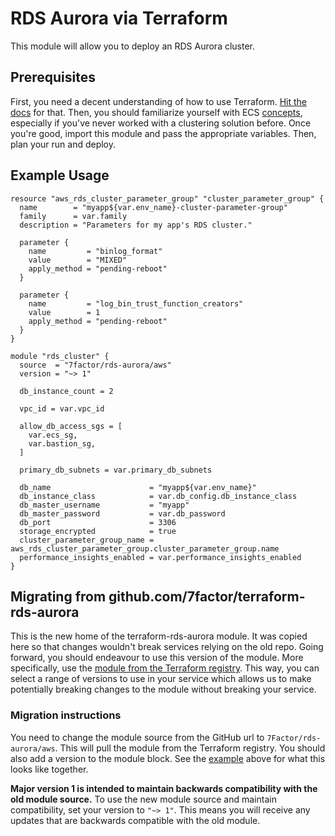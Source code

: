 # RDS Aurora via Terraform

This module will allow you to deploy an RDS Aurora cluster.

## Prerequisites

First, you need a decent understanding of how to use Terraform. [Hit the docs](https://www.terraform.io/intro/index.html) for that.
Then, you should familiarize yourself with ECS [concepts](https://aws.amazon.com/ecs/getting-started/), especially if you've
never worked with a clustering solution before. Once you're good, import this module and
pass the appropriate variables. Then, plan your run and deploy.

## Example Usage

```hcl-terraform
resource "aws_rds_cluster_parameter_group" "cluster_parameter_group" {
  name        = "myapp${var.env_name}-cluster-parameter-group"
  family      = var.family
  description = "Parameters for my app's RDS cluster."

  parameter {
    name         = "binlog_format"
    value        = "MIXED"
    apply_method = "pending-reboot"
  }

  parameter {
    name         = "log_bin_trust_function_creators"
    value        = 1
    apply_method = "pending-reboot"
  }
}

module "rds_cluster" {
  source  = "7factor/rds-aurora/aws"
  version = "~> 1"

  db_instance_count = 2

  vpc_id = var.vpc_id

  allow_db_access_sgs = [
    var.ecs_sg,
    var.bastion_sg,
  ]

  primary_db_subnets = var.primary_db_subnets

  db_name                      = "myapp${var.env_name}"
  db_instance_class            = var.db_config.db_instance_class
  db_master_username           = "myapp"
  db_master_password           = var.db_password
  db_port                      = 3306
  storage_encrypted            = true
  cluster_parameter_group_name = aws_rds_cluster_parameter_group.cluster_parameter_group.name
  performance_insights_enabled = var.performance_insights_enabled
}
```

## Migrating from github.com/7factor/terraform-rds-aurora

This is the new home of the terraform-rds-aurora module. It was copied here so that changes wouldn't break services
relying on the old repo. Going forward, you should endeavour to use this version of the module. More specifically, use
the [module from the Terraform registry](https://registry.terraform.io/modules/7Factor/rds-aurora/aws/latest). This way,
you can select a range of versions to use in your service which allows us to make potentially breaking changes to the
module without breaking your service.

### Migration instructions

You need to change the module source from the GitHub url to `7Factor/rds-aurora/aws`. This will pull the module from
the Terraform registry. You should also add a version to the module block. See the [example](#example-usage) above for
what this looks like together.

**Major version 1 is intended to maintain backwards compatibility with the old module source.** To use the new module
source and maintain compatibility, set your version to `"~> 1"`. This means you will receive any updates that are
backwards compatible with the old module.
